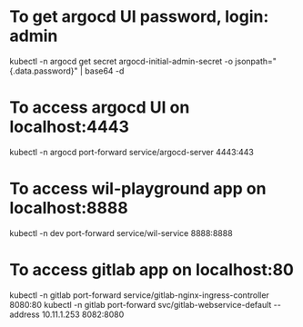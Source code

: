 # To get argocd UI password, login: admin
kubectl -n argocd get secret argocd-initial-admin-secret -o jsonpath="{.data.password}" | base64 -d

# To access argocd UI on localhost:4443
kubectl -n argocd port-forward service/argocd-server 4443:443

# To access wil-playground app on localhost:8888
kubectl -n dev port-forward service/wil-service 8888:8888

# To access gitlab app on localhost:80
kubectl -n gitlab port-forward service/gitlab-nginx-ingress-controller 8080:80
kubectl -n gitlab port-forward svc/gitlab-webservice-default --address 10.11.1.253 8082:8080